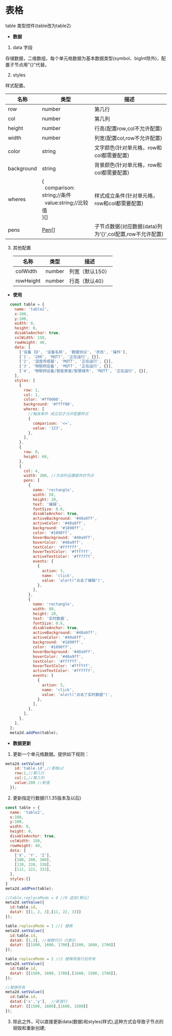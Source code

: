 # 表格

table 类型控件(table改为table2)

- **数据**

1. data 字段

  存储数据，二维数组，每个单元格数据为基本数据类型(symbol、bigInt除外)，配置子节点用"{}"代替。

2. styles

  样式配置。

   | 名称   | 类型                 | 描述   |
   | ------ | -------------------- | ------ |
   | row    | number               | 第几行 |
   | col    | number               | 第几列 |
   | height | number               | 行高(配置row,col不允许配置)   |
   | width  | number               | 列宽(配置col,row不允许配置)   |
   | color  | string               | 文字颜色(针对单元格，row和col都需要配置)   |
   | background  | string               | 背景颜色(针对单元格，row和col都需要配置)   |
   | wheres | {<br/>&nbsp;&nbsp;comparison: string;//条件<br/>&nbsp;&nbsp;value:string;//比较值<br/>}[]   | 样式成立条件(针对单元格，row和col都需要配置)          |
   | pens       | [Pen](./pen)[] | 子节点数据(对应数据(data)列为'{}',col配置,row不允许配置) |

3. 其他配置

   | 名称      | 类型   | 描述            |
   | --------- | ------ | --------------- |
   | colWidth  | number | 列宽（默认150） |
   | rowHeight | number | 行高（默认40）  |


- **使用**

```js
  const table = {
    name: 'table2',
    x:100,
    y:100,
    width: 0,
    height: 0,
    disableAnchor: true,
    colWidth: 150,
    rowHeight: 40,
    data: [
      ['设备 ID', '设备名称', '数据协议', '状态', '操作'],
      ['1', '200', 'MQTT', '正在运行', {}],
      ['2', '湿度传感器', 'MQTT', '正在运行', {}],
      ['3', '物联网设备', 'MQTT', '正在运行', {}],
      ['4', '物联网设备/智能家居/智慧城市', 'MQTT', '正在运行', {}],
    ],
    styles: [
      {
        row: 1,
        col: 1,
        color: '#ff0000',
        background: '#ffff00',
        wheres: [
          //触发条件 成立后才允许配置样式
          {
            comparison: '<=',
            value: '123',
          },
        ],
      },
      {
        row: 0,
        height: 60,
      },
      {
        col: 4,
        width: 200, //为该列设置额外的节点
        pens: [
          {
            name: 'rectangle',
            width: 50,
            height: 20,
            text: '编辑',
            fontSize: 0.6,
            disableAnchor: true,
            activeBackground: '#40a9ff',
            activeColor: '#40a9ff',
            background: '#1890ff',
            color: '#1890ff',
            hoverBackground: '#40a9ff',
            hoverColor: '#40a9ff',
            textColor: '#ffffff',
            hoverTextColor: '#ffffff',
            activeTextColor: '#ffffff',
            events: [
              {
                action: 5,
                name: 'click',
                value: 'alert("点击了编辑")',
              },
            ],
          },
          {
            name: 'rectangle',
            width: 80,
            height: 20,
            text: '实时数据',
            fontSize: 0.6,
            disableAnchor: true,
            activeBackground: '#40a9ff',
            activeColor: '#40a9ff',
            background: '#1890ff',
            color: '#1890ff',
            hoverBackground: '#40a9ff',
            hoverColor: '#40a9ff',
            textColor: '#ffffff',
            hoverTextColor: '#ffffff',
            activeTextColor: '#ffffff',
            events: [
              {
                action: 5,
                name: 'click',
                value: 'alert("点击了实时数据")',
              },
            ],
          },
        ],
      },
    ],
  };
  meta2d.addPen(table);
```


- **数据更新**

1. 更新一个单元格数据。提供如下规则：

```js
meta2d.setValue({
    id:'table.id',//表格id
    row:1,//第几行
    col:1,//第几列
    value:200 //新值
  });
```

2. 更新指定行数据(1.1.35版本及以后)

```js
const table = {
  name: 'table2',
  x:100,
  y:100,  
  width: 0,
  height: 0,
  disableAnchor: true,
  colWidth: 150,
  rowHeight: 40,
  data: [
    ['X', 'Y', 'Z'],
    [100, 200, 300],
    [110, 220, 330],
    [111, 222, 333],
  ],
  styles:[]
}
meta2d.addPen(table);

//table.replaceMode = 0 //0 追加(默认)
meta2d.setValue({
  id:table.id, 
  dataY: [[1, 2, 3],[11, 22, 33]]
});

table.replaceMode = 1 //1 替换
meta2d.setValue({
  id:table.id, 
  dataX: [1,3], //被替代行 行索引
  dataY: [[1500, 1600, 1700],[1500, 1600, 1700]]
});

table.replaceMode = 2 //2 替换除首行后所有
meta2d.setValue({
  id:table.id,
  dataY: [[1500, 1600, 1700],[1600, 1500, 1700]],
});

//替换所有
meta2d.setValue({
  id:table.id,
  dataX:['x','y'],  //新首行
  dataY: [[1500, 1600],[1600, 1500]]
});
```

3. 除此之外，可以直接更新data(数据)和styles(样式),这种方式会导致子节点的销毁和重新创建;

